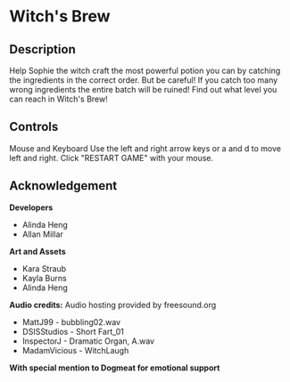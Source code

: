 # Witch's Brew
 
## Description
Help Sophie the witch craft the most powerful potion you can by catching the ingredients in the correct order. But be careful! If you catch too many wrong ingredients the entire batch will be ruined! Find out what level you can reach in Witch's Brew!

## Controls
Mouse and Keyboard
Use the left and right arrow keys or a and d to move left and right.
Click "RESTART GAME" with your mouse.

## Acknowledgement
**Developers**
* Alinda Heng
* Allan Millar

**Art and Assets**
* Kara Straub
* Kayla Burns
* Alinda Heng

**Audio credits:**
Audio hosting provided by freesound.org
* MattJ99 - bubbling02.wav
* DSISStudios - Short Fart_01
* InspectorJ - Dramatic Organ, A.wav
* MadamVicious - WitchLaugh

**With special mention to Dogmeat for emotional support**
